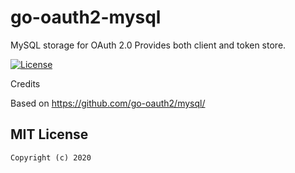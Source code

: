 # go-oauth2-mysql
MySQL storage for OAuth 2.0  Provides both client and token store.

[![License][license-image]][license-url]

Credits

Based on https://github.com/go-oauth2/mysql/

## MIT License

```
Copyright (c) 2020
```

[license-url]: http://opensource.org/licenses/MIT
[license-image]: https://img.shields.io/npm/l/express.svg
